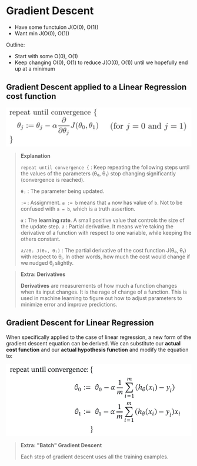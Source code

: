 # Gradient Descent

- Have some functuion J(O(0), O(1))
- Want min J(O(0), O(1))

Outline:
- Start with some O(0), O(1)
- Keep changing O(0), O(1) to reduce J(O(0), O(1)) until we hopefully end up at a minimum


## Gradient Descent applied to a Linear Regression cost function

![Gradient Descent function](./images/gradient_descent.png)

> **Explanation**
>
> `repeat until convergence {` : Keep repeating the following steps until the values of the parameters (θ₀, θ₁) stop changing significantly (convergence is reached).
> 
> `θⱼ` : The parameter being updated.
> 
> `:=` : Assignment. `a := b` means that `a` now has value of `b`. Not to be confused with `a = b`, which is a truth assertion.
> 
> `α` : The **learning rate**. A small positive value that controls the size of the update step.
> `∂` : Partial derivative. It means we're taking the derivative of a function with respect to one variable, while keeping the others constant.
> 
> `∂/∂θⱼ J(θ₀, θ₁)` : The partial derivative of the cost function J(θ₀, θ₁) with respect to θⱼ. In other words, how much the cost would change if we nudged θⱼ slightly.

> **Extra: Derivatives**
>
> **Derivatives** are measurements of how much a function changes when its input changes. It is the rage of change of a function. This is used in machine learning to figure out how to adjust parameters to minimize error and improve predictions.

## Gradient Descent for Linear Regression

When specifically applied to the case of linear regression, a new form of the gradient descent equation can be derived. We can substitute our **actual cost function** and our **actual hypothesis function** and modify the equation to:

![Gradient Descent For Linear Regression](./images/gradient_descent_for_linear_regression.png)

> **Extra: "Batch" Gradient Descent**
>
> Each step of gradient descent uses all the training examples.
